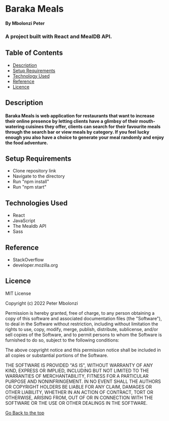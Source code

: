 # Baraka Meals

#### By Mbolonzi Peter
### A project built with React and MealDB API.

## Table of Contents

+ [Description](#description)
+ [Setup Requirements](#setup-requirements)
+ [Technology Used](#technology-used)
+ [Reference](#reference)
+ [Licence](#licence)

## Description
#### Baraka Meals is web application for restaurants that want to increase their online presence by letting clients have a glimbsy of their mouth-watering cuisines they offer, clients can search for their favourite meals through the search bar or view meals by category. If you feel lucky enough you also have a choice to generate your meal randomly and enjoy the food adventure.

## Setup Requirements
* Clone repository link
* Navigate to the directory
* Run "npm install"
* Run "npm start"
## Technologies Used
* React
* JavaScript
* The Mealdb API
* Sass

## Reference
* StackOverflow
* developer.mozilla.org

## Licence

MIT License

Copyright (c) 2022 Peter Mbolonzi

Permission is hereby granted, free of charge, to any person obtaining a copy
of this software and associated documentation files (the "Software"), to deal
in the Software without restriction, including without limitation the rights
to use, copy, modify, merge, publish, distribute, sublicense, and/or sell
copies of the Software, and to permit persons to whom the Software is
furnished to do so, subject to the following conditions:

The above copyright notice and this permission notice shall be included in all
copies or substantial portions of the Software.

THE SOFTWARE IS PROVIDED "AS IS", WITHOUT WARRANTY OF ANY KIND, EXPRESS OR
IMPLIED, INCLUDING BUT NOT LIMITED TO THE WARRANTIES OF MERCHANTABILITY,
FITNESS FOR A PARTICULAR PURPOSE AND NONINFRINGEMENT. IN NO EVENT SHALL THE
AUTHORS OR COPYRIGHT HOLDERS BE LIABLE FOR ANY CLAIM, DAMAGES OR OTHER
LIABILITY, WHETHER IN AN ACTION OF CONTRACT, TORT OR OTHERWISE, ARISING FROM,
OUT OF OR IN CONNECTION WITH THE SOFTWARE OR THE USE OR OTHER DEALINGS IN THE
SOFTWARE.


[Go Back to the top](#description)